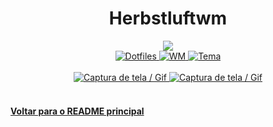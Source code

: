 <h1 align="center">Herbstluftwm</h1>
<div align="center">
  <a href="https://github.com/overlock1">
    <img src="https://img.shields.io/badge/usuário-overlock1-%232c3e50?style=for-the-badge" />
  </a>

  <br/>
  <a href="https://github.com/overlock1/Dotfiles">
    <img alt="Dotfiles" src="https://img.shields.io/badge/dots-%232c3e50?style=for-the-badge"/>
  </a>
  <a href="https://github.com/herbstluftwm/herbstluftwm">
    <img alt="WM" src="https://img.shields.io/badge/wm-herbstluftwm-%235352ed?style=for-the-badge"/>
  </a>
  <a href="https://github.com/overlock1/Dotfiles">
    <img alt="Tema" src="https://img.shields.io/badge/tema-custom-%232ed573?style=for-the-badge"/>
  </a>
  <br /><br />
  <a href="https://github.com/overlock1/Dotfiles/blob/master/.config/herbstluftwm/autostart">
    <img alt="Captura de tela / Gif" src="https://raw.githubusercontent.com/overlock1/Dotfiles/master/.config/herbstluftwm/2020-10-05-112727_1366x768_scrot.png" />
    <img alt="Captura de tela / Gif" src="https://raw.githubusercontent.com/overlock1/Dotfiles/master/.config/herbstluftwm/2020-10-05-113245_1366x768_scrot.png" />
  </a>
  <br/><br/>
</div>

#### [Voltar para o README principal](https://github.com/unixwmbr/unixwmbr)
